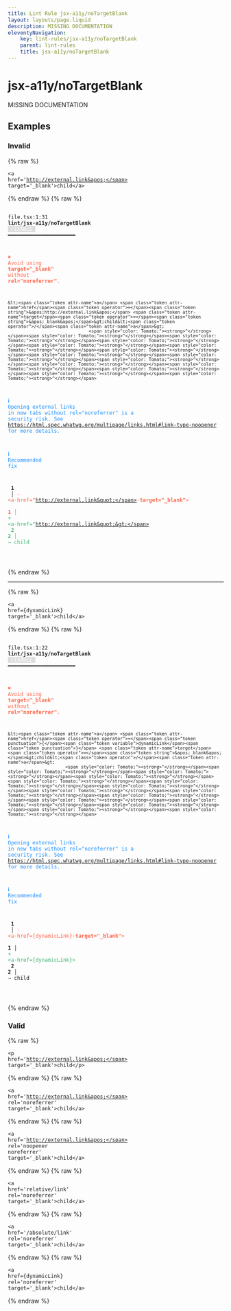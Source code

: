 ```yaml
---
title: Lint Rule jsx-a11y/noTargetBlank
layout: layouts/page.liquid
description: MISSING DOCUMENTATION
eleventyNavigation:
	key: lint-rules/jsx-a11y/noTargetBlank
	parent: lint-rules
	title: jsx-a11y/noTargetBlank
---
```


# jsx-a11y/noTargetBlank

MISSING DOCUMENTATION

<!-- EVERYTHING BELOW IS AUTOGENERATED. SEE SCRIPTS FOLDER FOR UPDATE SCRIPTS hash(13aa772535f72b360e6c40473613815ea557d009) -->

## Examples
### Invalid
{% raw %}<pre class="language-text"><code class="language-text"><<span class="token attr-name">a</span> <span class="token attr-name">href</span><span class="token operator">=</span><span class="token string">&apos;http://external.link&apos;</span> <span class="token attr-name">target</span><span class="token operator">=</span><span class="token string">&apos;_blank&apos;</span>>child<<span class="token operator">/</span><span class="token attr-name">a</span>></code></pre>{% endraw %}
{% raw %}<pre class="language-text"><code class="language-text">
 <span style="text-decoration-style: dotted;">file.tsx:1:31</span> <strong>lint/jsx-a11y/noTargetBlank</strong> <span style="color: white; background-color: #ddd;"> FIXABLE </span> ━━━━━━━━━━━━━━━━━━━━━━

  <strong><span style="color: Tomato;">✖ </span></strong><span style="color: Tomato;">Avoid using </span><span style="color: Tomato;"><strong>target=&quot;_blank&quot;</strong></span><span style="color: Tomato;"> without </span><span style="color: Tomato;"><strong>rel=&quot;noreferrer&quot;</strong></span><span style="color: Tomato;">.</span>

    &lt;<span class="token attr-name">a</span> <span class="token attr-name">href</span><span class="token operator">=</span><span class="token string">&apos;http://external.link&apos;</span> <span class="token attr-name">target</span><span class="token operator">=</span><span class="token string">&apos;_blank&apos;</span>&gt;child&lt;<span class="token operator">/</span><span class="token attr-name">a</span>&gt;
                                   <span style="color: Tomato;"><strong>^</strong></span><span style="color: Tomato;"><strong>^</strong></span><span style="color: Tomato;"><strong>^</strong></span><span style="color: Tomato;"><strong>^</strong></span><span style="color: Tomato;"><strong>^</strong></span><span style="color: Tomato;"><strong>^</strong></span><span style="color: Tomato;"><strong>^</strong></span><span style="color: Tomato;"><strong>^</strong></span><span style="color: Tomato;"><strong>^</strong></span><span style="color: Tomato;"><strong>^</strong></span><span style="color: Tomato;"><strong>^</strong></span><span style="color: Tomato;"><strong>^</strong></span><span style="color: Tomato;"><strong>^</strong></span><span style="color: Tomato;"><strong>^</strong></span><span style="color: Tomato;"><strong>^</strong></span>

  <strong><span style="color: DodgerBlue;">ℹ </span></strong><span style="color: DodgerBlue;">Opening external links in new tabs without rel=&quot;noreferrer&quot; is a</span>
    <span style="color: DodgerBlue;">security risk. See </span>
    <span style="color: DodgerBlue;"><a href="https://html.spec.whatwg.org/multipage/links.html#link-type-noopener">https://html.spec.whatwg.org/multipage/links.html#link-type-noopener</a></span>
    <span style="color: DodgerBlue;">for more details.</span>

  <strong><span style="color: DodgerBlue;">ℹ </span></strong><span style="color: DodgerBlue;">Recommended fix</span>

  <strong>  </strong><strong>1</strong><strong> </strong><strong> </strong><strong> │ </strong><span style="color: Tomato;">-</span> <span style="color: Tomato;">&lt;a</span><span style="color: Tomato;"><span style="opacity: 0.8;">&middot;</span></span><span style="color: Tomato;">href=&quot;http://external.link&quot;</span><span style="color: Tomato;"><strong><span style="opacity: 0.8;">&middot;</span></strong></span><span style="color: Tomato;"><strong>target=&quot;_blank&quot;</strong></span><span style="color: Tomato;">&gt;</span>
  <strong>  </strong><strong> </strong><strong> </strong><strong>1</strong><strong> │ </strong><span style="color: MediumSeaGreen;">+</span> <span style="color: MediumSeaGreen;">&lt;a</span><span style="color: MediumSeaGreen;"><span style="opacity: 0.8;">&middot;</span></span><span style="color: MediumSeaGreen;">href=&quot;http://external.link&quot;&gt;</span>
  <strong>  </strong><strong>2</strong><strong> </strong><strong>2</strong><strong> │ </strong>  <span style="opacity: 0.8;">&rarr; </span>child

</code></pre>{% endraw %}

---------------

{% raw %}<pre class="language-text"><code class="language-text"><<span class="token attr-name">a</span> <span class="token attr-name">href</span><span class="token operator">=</span><span class="token punctuation">{</span><span class="token variable">dynamicLink</span><span class="token punctuation">}</span> <span class="token attr-name">target</span><span class="token operator">=</span><span class="token string">&apos;_blank&apos;</span>>child<<span class="token operator">/</span><span class="token attr-name">a</span>></code></pre>{% endraw %}
{% raw %}<pre class="language-text"><code class="language-text">
 <span style="text-decoration-style: dotted;">file.tsx:1:22</span> <strong>lint/jsx-a11y/noTargetBlank</strong> <span style="color: white; background-color: #ddd;"> FIXABLE </span> ━━━━━━━━━━━━━━━━━━━━━━

  <strong><span style="color: Tomato;">✖ </span></strong><span style="color: Tomato;">Avoid using </span><span style="color: Tomato;"><strong>target=&quot;_blank&quot;</strong></span><span style="color: Tomato;"> without </span><span style="color: Tomato;"><strong>rel=&quot;noreferrer&quot;</strong></span><span style="color: Tomato;">.</span>

    &lt;<span class="token attr-name">a</span> <span class="token attr-name">href</span><span class="token operator">=</span><span class="token punctuation">{</span><span class="token variable">dynamicLink</span><span class="token punctuation">}</span> <span class="token attr-name">target</span><span class="token operator">=</span><span class="token string">&apos;_blank&apos;</span>&gt;child&lt;<span class="token operator">/</span><span class="token attr-name">a</span>&gt;
                          <span style="color: Tomato;"><strong>^</strong></span><span style="color: Tomato;"><strong>^</strong></span><span style="color: Tomato;"><strong>^</strong></span><span style="color: Tomato;"><strong>^</strong></span><span style="color: Tomato;"><strong>^</strong></span><span style="color: Tomato;"><strong>^</strong></span><span style="color: Tomato;"><strong>^</strong></span><span style="color: Tomato;"><strong>^</strong></span><span style="color: Tomato;"><strong>^</strong></span><span style="color: Tomato;"><strong>^</strong></span><span style="color: Tomato;"><strong>^</strong></span><span style="color: Tomato;"><strong>^</strong></span><span style="color: Tomato;"><strong>^</strong></span><span style="color: Tomato;"><strong>^</strong></span><span style="color: Tomato;"><strong>^</strong></span>

  <strong><span style="color: DodgerBlue;">ℹ </span></strong><span style="color: DodgerBlue;">Opening external links in new tabs without rel=&quot;noreferrer&quot; is a</span>
    <span style="color: DodgerBlue;">security risk. See </span>
    <span style="color: DodgerBlue;"><a href="https://html.spec.whatwg.org/multipage/links.html#link-type-noopener">https://html.spec.whatwg.org/multipage/links.html#link-type-noopener</a></span>
    <span style="color: DodgerBlue;">for more details.</span>

  <strong><span style="color: DodgerBlue;">ℹ </span></strong><span style="color: DodgerBlue;">Recommended fix</span>

  <strong>  </strong><strong>1</strong><strong> </strong><strong> </strong><strong> │ </strong><span style="color: Tomato;">-</span> <span style="color: Tomato;">&lt;a</span><span style="color: Tomato;"><span style="opacity: 0.8;">&middot;</span></span><span style="color: Tomato;">href={dynamicLink}</span><span style="color: Tomato;"><strong><span style="opacity: 0.8;">&middot;</span></strong></span><span style="color: Tomato;"><strong>target=&quot;_blank&quot;</strong></span><span style="color: Tomato;">&gt;</span>
  <strong>  </strong><strong> </strong><strong> </strong><strong>1</strong><strong> │ </strong><span style="color: MediumSeaGreen;">+</span> <span style="color: MediumSeaGreen;">&lt;a</span><span style="color: MediumSeaGreen;"><span style="opacity: 0.8;">&middot;</span></span><span style="color: MediumSeaGreen;">href={dynamicLink}&gt;</span>
  <strong>  </strong><strong>2</strong><strong> </strong><strong>2</strong><strong> │ </strong>  <span style="opacity: 0.8;">&rarr; </span>child

</code></pre>{% endraw %}
### Valid
{% raw %}<pre class="language-text"><code class="language-text"><<span class="token attr-name">p</span> <span class="token attr-name">href</span><span class="token operator">=</span><span class="token string">&apos;http://external.link&apos;</span> <span class="token attr-name">target</span><span class="token operator">=</span><span class="token string">&apos;_blank&apos;</span>>child<<span class="token operator">/</span><span class="token attr-name">p</span>></code></pre>{% endraw %}
{% raw %}<pre class="language-text"><code class="language-text"><<span class="token attr-name">a</span> <span class="token attr-name">href</span><span class="token operator">=</span><span class="token string">&apos;http://external.link&apos;</span> <span class="token attr-name">rel</span><span class="token operator">=</span><span class="token string">&apos;noreferrer&apos;</span> <span class="token attr-name">target</span><span class="token operator">=</span><span class="token string">&apos;_blank&apos;</span>>child<<span class="token operator">/</span><span class="token attr-name">a</span>></code></pre>{% endraw %}
{% raw %}<pre class="language-text"><code class="language-text"><<span class="token attr-name">a</span> <span class="token attr-name">href</span><span class="token operator">=</span><span class="token string">&apos;http://external.link&apos;</span> <span class="token attr-name">rel</span><span class="token operator">=</span><span class="token string">&apos;noopener noreferrer&apos;</span> <span class="token attr-name">target</span><span class="token operator">=</span><span class="token string">&apos;_blank&apos;</span>>child<<span class="token operator">/</span><span class="token attr-name">a</span>></code></pre>{% endraw %}
{% raw %}<pre class="language-text"><code class="language-text"><<span class="token attr-name">a</span> <span class="token attr-name">href</span><span class="token operator">=</span><span class="token string">&apos;relative/link&apos;</span> <span class="token attr-name">rel</span><span class="token operator">=</span><span class="token string">&apos;noreferrer&apos;</span> <span class="token attr-name">target</span><span class="token operator">=</span><span class="token string">&apos;_blank&apos;</span>>child<<span class="token operator">/</span><span class="token attr-name">a</span>></code></pre>{% endraw %}
{% raw %}<pre class="language-text"><code class="language-text"><<span class="token attr-name">a</span> <span class="token attr-name">href</span><span class="token operator">=</span><span class="token string">&apos;/absolute/link&apos;</span> <span class="token attr-name">rel</span><span class="token operator">=</span><span class="token string">&apos;noreferrer&apos;</span> <span class="token attr-name">target</span><span class="token operator">=</span><span class="token string">&apos;_blank&apos;</span>>child<<span class="token operator">/</span><span class="token attr-name">a</span>></code></pre>{% endraw %}
{% raw %}<pre class="language-text"><code class="language-text"><<span class="token attr-name">a</span> <span class="token attr-name">href</span><span class="token operator">=</span><span class="token punctuation">{</span><span class="token variable">dynamicLink</span><span class="token punctuation">}</span> <span class="token attr-name">rel</span><span class="token operator">=</span><span class="token string">&apos;noreferrer&apos;</span> <span class="token attr-name">target</span><span class="token operator">=</span><span class="token string">&apos;_blank&apos;</span>>child<<span class="token operator">/</span><span class="token attr-name">a</span>></code></pre>{% endraw %}
